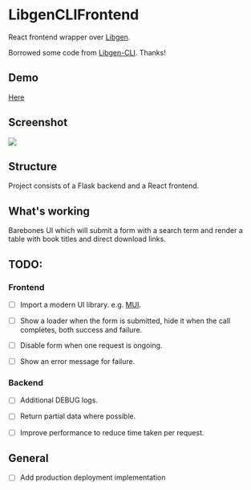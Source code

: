 # LibgenCLIFrontend

React frontend wrapper over [Libgen](http://libgen.lc/).

Borrowed some code from [Libgen-CLI](https://github.com:kriticalflare/Libgen-CLI.git). Thanks!

## Demo
[Here](http://get-books.zapto.org:5006/)

## Screenshot
<img src="https://i.postimg.cc/FRHmyXZH/Screenshot-2023-02-19-at-23-46-45.png" />

## Structure
Project consists of a Flask backend and a React frontend.

## What's working
Barebones UI which will submit a form with a search term and render a table with book titles and direct download links.

## TODO:
### Frontend
- [ ] Import a modern UI library. e.g. [MUI](https://mui.com/).

- [ ] Show a loader when the form is submitted, hide it when the call completes, both success and failure.

- [ ] Disable form when one request is ongoing.

- [ ] Show an error message for failure.

### Backend
- [ ] Additional DEBUG logs.

- [ ] Return partial data where possible.

- [ ] Improve performance to reduce time taken per request.

## General
- [ ] Add production deployment implementation